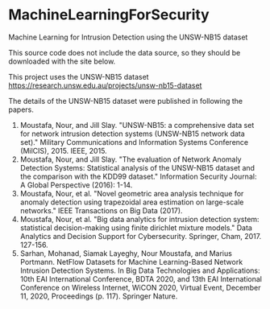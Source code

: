 # MachineLearningForSecurity
Machine Learning for Intrusion Detection using the UNSW-NB15 dataset

This source code does not include the data source, so they should be downloaded with the site below.

This project uses the UNSW-NB15 dataset
https://research.unsw.edu.au/projects/unsw-nb15-dataset

The details of the UNSW-NB15 dataset were published in following the papers.
1. Moustafa, Nour, and Jill Slay. "UNSW-NB15: a comprehensive data set for network intrusion detection systems (UNSW-NB15 network data set)." Military Communications and Information Systems Conference (MilCIS), 2015. IEEE, 2015.
2. Moustafa, Nour, and Jill Slay. "The evaluation of Network Anomaly Detection Systems: Statistical analysis of the UNSW-NB15 dataset and the comparison with the KDD99 dataset." Information Security Journal: A Global Perspective (2016): 1-14.
3. Moustafa, Nour, et al. "Novel geometric area analysis technique for anomaly detection using trapezoidal area estimation on large-scale networks." IEEE Transactions on Big Data (2017).
4. Moustafa, Nour, et al. "Big data analytics for intrusion detection system: statistical decision-making using finite dirichlet mixture models." Data Analytics and Decision Support for Cybersecurity. Springer, Cham, 2017. 127-156.
5. Sarhan, Mohanad, Siamak Layeghy, Nour Moustafa, and Marius Portmann. NetFlow Datasets for Machine Learning-Based Network Intrusion Detection Systems. In Big Data Technologies and Applications: 10th EAI International Conference, BDTA 2020, and 13th EAI International Conference on Wireless Internet, WiCON 2020, Virtual Event, December 11, 2020, Proceedings (p. 117). Springer Nature.
